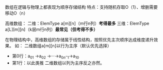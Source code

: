 


数组在逻辑与物理上都表现为顺序存储结构
特点：支持随机存取O（1）、增删需要移动O（n）

高维数组：
二维：ElemType a[m][n]（m行n列）**考得最多**
三维：ElemType a[L][m][n]（k层m行n列）**最常见（但考得不多）**

在物理结构中，高维数组的存储属于线性结构，按照优先主次顺序达成维度递升效果。
如：
二维数组a[m][n]以行为主序（默认优先选择）
- 第0行：a$_0$$_1$  ->a$_0$$_2$ ->···->a$_0$$_n$-$_1$->a$_1$$_0$
- 第1行：以此类推
二维数组以列为主序反之亦然。  



<!--stackedit_data:
eyJoaXN0b3J5IjpbMTY1NTcxMTM4MV19
-->